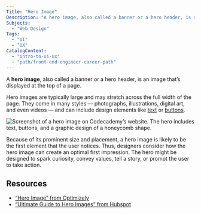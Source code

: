 ```yaml
---
Title: "Hero Image"
Description: "A hero image, also called a banner or a hero header, is an image that’s displayed at the top of a page."
Subjects:
  - "Web Design"
Tags:
  - "UI"
  - "UX"
CatalogContent:
  - "intro-to-ui-ux"
  - "path/front-end-engineer-career-path"
---
```


A **hero image**, also called a banner or a hero header, is an image that’s displayed at the top of a page.

Hero images are typically large and may stretch across the full width of the page. They come in many styles &mdash; photographs, illustrations, digital art, and even videos &mdash; and can include design elements like [text](https://www.codecademy.com/resources/docs/uiux/text) or [buttons](https://www.codecademy.com/resources/docs/uiux/buttons).

![Screenshot of a hero image on Codecademy’s website. The hero includes text, buttons, and a graphic design of a honeycomb shape.](https://static-assets.codecademy.com/Courses/intro-to-ui-and-ux/docs/Hero-Image-Codecademy.png)

Because of its prominent size and placement, a hero image is likely to be the first element that the user notices. Thus, designers consider how the hero image can create an optimal first impression. The hero might be designed to spark curiosity, convey values, tell a story, or prompt the user to take action.

## Resources

- [“Hero Image” from Optimizely](https://www.optimizely.com/optimization-glossary/hero-image/)
- [“Ultimate Guide to Hero Images” from Hubspot](https://blog.hubspot.com/marketing/hero-image)
